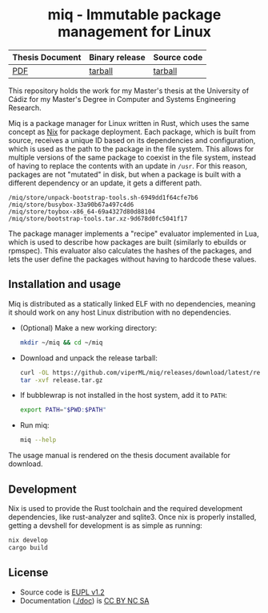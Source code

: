 <h1 align="center">miq - Immutable package management for Linux</h1>

| Thesis Document | Binary release | Source code |
| --- | --- | --- |
| [PDF](https://github.com/viperML/miq/releases/download/latest/index.pdf) | [tarball](https://github.com/viperML/miq/releases/download/latest/release.tar.gz) | [tarball](https://github.com/viperML/miq/archive/master.tar.gz) |


This repository holds the work for my Master's thesis at the University of Cádiz for my Master's Degree in Computer and Systems Engineering Research.

Miq is a package manager for Linux written in Rust, which uses the same concept as [Nix](https://nixos.org) for package deployment.
Each package, which is built from source, receives a unique ID based on its dependencies and configuration, which is used as the path to the package in the file system. This allows for multiple versions of the same package to coexist in the file system, instead of having to replace the contents with an update in `/usr`. For this reason, packages are not "mutated" in disk, but when a package is built with a different dependency or an update, it gets a different path.

```
/miq/store/unpack-bootstrap-tools.sh-6949dd1f64cfe7b6
/miq/store/busybox-33a90b67a497c4d6
/miq/store/toybox-x86_64-69a4327d80d88104
/miq/store/bootstrap-tools.tar.xz-9d678d0fc5041f17
```

The package manager implements a "recipe" evaluator implemented in Lua, which is used to describe how packages are built (similarly to ebuilds or rpmspec). This evaluator also calculates the hashes of the packages, and lets the user define the packages without having to hardcode these values.


<!-- <p align="center">
  <a href="https://github.com/viperML/miq/actions/workflows/release.yaml">
  <img alt="build: passing" src="https://img.shields.io/github/actions/workflow/status/viperML/miq/ci.yaml?branch=master&label=release">
  </a>
</p> -->

## Installation and usage

Miq is distributed as a statically linked ELF with no dependencies, meaning it should work on any host Linux distribution with no dependencies.

- (Optional) Make a new working directory:
  ```sh
  mkdir ~/miq && cd ~/miq
  ```
- Download and unpack the release tarball:
  ```sh
  curl -OL https://github.com/viperML/miq/releases/download/latest/release.tar.gz
  tar -xvf release.tar.gz
  ```
- If bubblewrap is not installed in the host system, add it to `PATH`:
  ```sh
  export PATH="$PWD:$PATH"
  ```
- Run miq:
  ```sh
  miq --help
  ```

The usage manual is rendered on the thesis document available for download.

## Development

Nix is used to provide the Rust toolchain and the required development dependencies, like rust-analyzer and sqlite3. Once nix is properly installed, getting a devshell for development is as simple as running:

```sh
nix develop
cargo build
```


## License

- Source code is [EUPL v1.2](https://eupl.eu/1.2/en)
- Documentation ([./doc](./doc)) is [CC BY NC SA](https://creativecommons.org/licenses/by-nc-sa/4.0)
